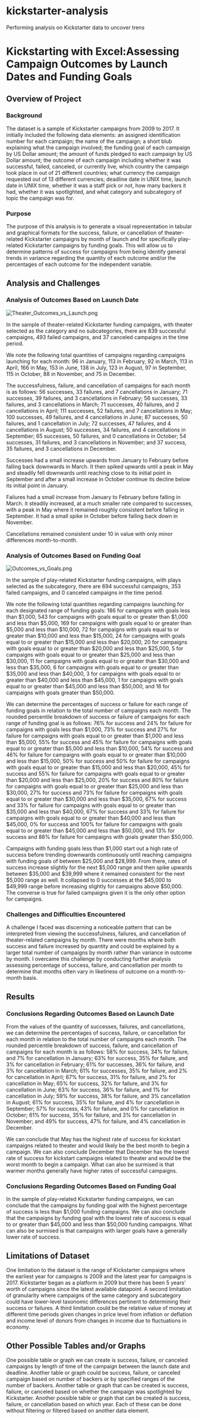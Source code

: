 # kickstarter-analysis
Performing analysis on Kickstarter data to uncover trens
# Kickstarting with Excel:Assessing Campaign Outcomes by Launch Dates and Funding Goals 

## Overview of Project

### Background

The dataset is a sample of Kickstarter campaigns from 2009 to 2017. It initially included the following data elements: an assigned identification number for each campaign; the name of the campaign; a short blub explaining what the campaign involved; the funding goal of each campaign by US Dollar amount; the amount of funds pledged to each campaign by US Dollar amount; the outcome of each campaign including whether it was successful, failed, canceled, or currently live; which country the campaign took place in out of 21 different countries; what currency the campaign requested out of 13 different currencies; deadline date in UNIX time, launch date in UNIX time, whether it was a staff pick or not, how many backers it had, whether it was spotlighted, and what category and subcategory of topic the campaign was for.

### Purpose

The purpose of this analysis is to generate a visual representation in tabular and graphical formats for the success, failure, or cancellation of theater-related Kickstarter campaigns by month of launch and for specifically play-related Kickstarter campaigns by funding goals. This will allow us to determine patterns of success for campaigns from being identify general trends in variance regarding the quantity of each outcome and/or the percentages of each outcome for the independent variable.

## Analysis and Challenges

### Analysis of Outcomes Based on Launch Date

![Theater_Outcomes_vs_Launch.png](kickstarter-analysis/resources/Theater_Outcomes_vs_Launch.png)

In the sample of theater-related Kickstarter funding campaigns, with theater selected as the category and no subcategories, there are 839 successful campaigns, 493 failed campaigns, and 37 canceled campaigns in the time period. 

We note the following total quantities of campaigns regarding campaigns launching for each month: 96 in January, 113 in February, 92 in March, 113 in April, 166 in May, 153 in June, 138 in July, 123 in August, 97 in September, 115 in October, 88 in November, and 75 in December.

The successfulness, failure, and cancellation of campaigns for each month is as follows: 56 successes, 33 failures, and 7 cancellations in January; 71 successes, 39 failures, and 3 cancellations in February; 56 successes, 33 failures, and 3 cancellations in March; 71 successes, 40 failures, and 2 cancellations in April; 111 successes, 52 failures, and 7 cancellations in May; 100 successes, 49 failures, and 4 cancellations in June; 87 successes, 50 failures, and 1 cancellation in July; 72 successes, 47 failures, and 4 cancellations in August; 50 successes, 34 failures, and 4 cancellations in September; 65 successes, 50 failures, and 0 cancellations in October; 54 successes, 31 failures, and 3 cancellations in November; and 37 success, 35 failures, and 3 cancellations in December.

Successes had a small increase upwards from January to February before falling back downwards in March. It then spiked upwards until a peak in May and steadily fell downwards until reaching close to its initial point in September and after a small increase in October continue its decline below its initial point in January.

Failures had a small increase from January to February before falling in March. it steadily increased, at a much smaller rate compared to successes, with a peak in May where it remained roughly consistent before falling in September. It had a small spike in October before falling back down in November.

Cancellations remained consistent under 10 in value with only minor differences month-to-month.

### Analysis of Outcomes Based on Funding Goal

![Outcomes_vs_Goals.png](kickstarter-analysis/resources/Outcomes_vs_Goals.png )

In the sample of play-related Kickstarter funding campaigns, with plays selected as the subcategory, there are 694 successful campaigns, 353 failed campaigns, and 0 canceled campaigns in the time period. 

We note the following total quantities regarding campaigns launching for each designated range of funding goals: 186 for campaigns with goals less than $1,000, 543 for campaigns with goals equal to or greater than $1,000 and less than $5,000, 169 for campaigns with goals equal to or greater than $5,000 and less than $10,000, 72 for campaigns with goals equal to or greater than $10,000 and less than $15,000, 24 for campaigns with goals equal to or greater than $15,000 and less than $20,000, 20 for campaigns with goals equal to or greater than $20,000 and less than $25,000, 5 for campaigns with goals equal to or greater than $25,000 and less than $30,000, 11 for campaigns with goals equal to or greater than $30,000 and less than $35,000, 6 for campaigns with goals equal to or greater than $35,000 and less than $40,000, 3 for campaigns with goals equal to or greater than $40,000 and less than $45,000, 1 for campaigns with goals equal to or greater than $45,000 and less than $50,000, and 16 for campaigns with goals greater than $50,000.

We can determine the percentages of success or failure for each range of funding goals in relation to the total number of campaigns each month. The rounded percentile breakdown of success or failure of campaigns for each range of funding goal is as follows: 76% for success and 24% for failure for campaigns with goals less than $1,000, 73% for success and 27% for failure for campaigns with goals equal to or greater than $1,000 and less than $5,000, 55% for success and 45% for failure for campaigns with goals equal to or greater than $5,000 and less than $10,000, 54% for success and 46% for failure for campaigns with goals equal to or greater than $10,000 and less than $15,000, 50% for success and 50% for failure for campaigns with goals equal to or greater than $15,000 and less than $20,000, 45% for success and 55% for failure for campaigns with goals equal to or greater than $20,000 and less than $25,000, 20% for success and 80% for failure for campaigns with goals equal to or greater than $25,000 and less than $30,000, 27% for success and 73% for failure for campaigns with goals equal to or greater than $30,000 and less than $35,000, 67% for success and 33% for failure for campaigns with goals equal to or greater than $35,000 and less than $40,000, 67% for success and 33% for failure for campaigns with goals equal to or greater than $40,000 and less than $45,000, 0% for success and 100% for failure for campaigns with goals equal to or greater than $45,000 and less than $50,000, and 13% for success and 88% for failure for campaigns with goals greater than $50,000.

Campaigns with funding goals less than $1,000 start out a high rate of success before trending downwards continuously until reaching campaigns with funding goals of between $25,000 and $28,999. From there, rates of success increase slightly for the next $5,000 range and then spike upwards between $35,000 and $39,999 where it remained consistent for the next $5,000 range as well. It collapsed to 0 successes at the $45,000 to $49,999 range before increasing slightly for campaigns above $50,000. The converse is true for failed campaigns given it is the only other option for campaigns.

### Challenges and Difficulties Encountered

A challenge I faced was discerning a noticeable pattern that can be interpreted from viewing the successfulness, failures, and cancellation of theater-related campaigns by month. There were months where both success and failure increased by quantity and could be explained by a larger total number of campaigns by month rather than variance in outcome by month. I overcame this challenge by conducting further analysis assessing percentage of success, failure, and cancellation per month to determine that months often vary in likeliness of outcome on a month-to-month basis.

## Results

### Conclusions Regarding Outcomes Based on Launch Date

From the values of the quantity of successes, failures, and cancellations, we can determine the percentages of success, failure, or cancellation for each month in relation to the total number of campaigns each month. The rounded percentile breakdown of success, failure, and cancellation of campaigns for each month is as follows: 58% for success, 34% for failure, and 7% for cancellation in January; 63% for success, 35% for failure, and 3% for cancellation in February; 61% for successes, 36% for failure, and 3% for cancellation in March; 61% for successes, 35% for failure, and 2% for cancellation in April; 67% for success, 31% for failure, and 2% for cancellation in May; 65% for success, 32% for failure, and 3% for cancellation in June; 63% for success, 36% for failure, and 1% for cancellation in July; 59% for success, 38% for failure, and 3% cancellation in August; 61% for success, 35% for failure, and 4% for cancellation in September; 57% for success, 43% for failure, and 0% for cancellation in October; 61% for success, 35% for failure, and 3% for cancellation in November; and 49% for success, 47% for failure, and 4% cancellation in December.

We can conclude that May has the highest rate of success for kickstart campaigns related to theater and would likely be the best month to begin a campaign. We can also conclude December that December has the lowest rate of success for kickstart campaigns related to theater and would be the worst month to begin a campaign. What can also be surmised is that warmer months generally have higher rates of successful campaigns.

### Conclusions Regarding Outcomes Based on Funding Goal

In the sample of play-related Kickstarter funding campaigns, we can conclude that the campaigns by funding goal with the highest percentage of success is less than $1,000 funding campaigns. We can also conclude that the campaigns by funding goal with the lowest rate of success is equal to or greater than $45,000 and less than $50,000 funding campaigns. What can also be surmised is that campaigns with larger goals have a generally lower rate of success.

## Limitations of Dataset

One limitation to the dataset is the range of Kickstarter campaigns where the earliest year for campaigns is 2009 and the latest year for campaigns is 2017. Kickstarter began as a platform in 2009 but there has been 5 years’ worth of campaigns since the latest available datapoint. A second limitation of granularity where campaigns of the same category and subcategory could have lower-level taxonomic differences pertinent to determining their success or failures. A third limitation could be the relative value of money at different time periods given changes in price level from inflation or deflation and income level of donors from changes in income due to fluctuations in economy.

## Other Possible Tables and/or Graphs

One possible table or graph we can create is success, failure, or canceled campaigns by length of time of the campaign between the launch date and deadline. Another table or graph could be success, failure, or canceled campaign based on number of backers or by specified ranges of the number of backers. Another table or graph that can be created is success, failure, or canceled based on whether the campaign was spotlighted by Kickstarter. Another possible table or graph that can be created is success, failure, or cancellation based on which year. Each of these can be done without filtering or filtered based on another data element.
